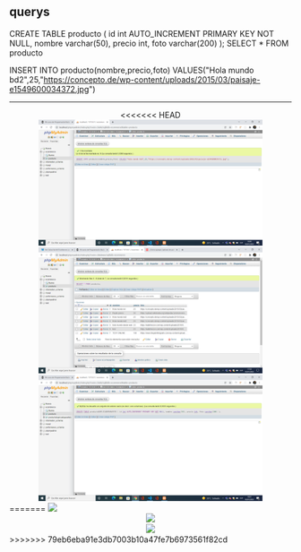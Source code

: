 querys
--------------------------------
CREATE TABLE producto (
    id int AUTO_INCREMENT PRIMARY KEY NOT NULL,
    nombre varchar(50),
    precio int,
    foto varchar(200)
);
SELECT * FROM producto
 
 INSERT INTO producto(nombre,precio,foto) 
 VALUES("Hola mundo bd2",25,"https://concepto.de/wp-content/uploads/2015/03/paisaje-e1549600034372.jpg")

------------------------------
<div align="center">
<<<<<<< HEAD
    <img src="https://github.com/vogelnahuel/EntregablesCoderBack/blob/main/Clase16/public/insert.png" width="400px"/> 
</div>
<div align="center">
    <img src="https://github.com/vogelnahuel/EntregablesCoderBack/blob/main/Clase16/public/select.png" width="400px"/> 
</div>
<div align="center">
    <img src="https://github.com/vogelnahuel/EntregablesCoderBack/blob/main/Clase16/public/create_table.png" width="400px"/> 
</div>
=======
    <img src="./public/insert.jpg" width="400px"/> 
</div>
<div align="center">
    <img src="./public/select.jpg" width="400px"/> 
</div>
<div align="center">
    <img src="./public/create_table.jpg" width="400px"/> 
</div>
>>>>>>> 79eb6eba91e3db7003b10a47fe7b6973561f82cd

